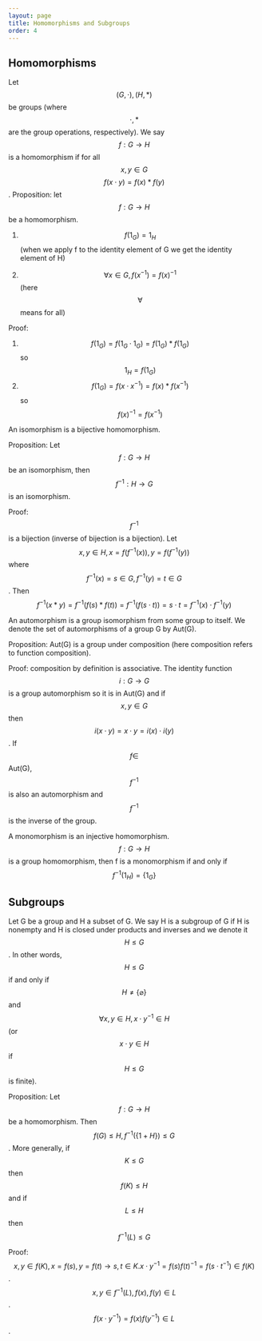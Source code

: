 ```yaml
---
layout: page
title: Homomorphisms and Subgroups
order: 4
---
```


## Homomorphisms

Let $$(G, \cdot), (H, *)$$ be groups (where $$\cdot, *$$ are the group operations, respectively). We say $$f: G \rightarrow H$$ is a homomorphism if for all $$x, y \in G$$ $$f(x\cdot y) = f(x)*f(y)$$.
Proposition: let $$f: G \rightarrow H$$ be a homomorphism.
1) $$f(1_G) = 1_H$$ (when we apply f to the identity element of G we get the identity element of H)

2) $$\forall x \in G, f(x^{-1}) = f(x)^{-1}$$ (here $$\forall$$ means for all)

Proof:
1) $$f(1_G) = f(1_G \cdot 1_G) = f(1_G)*f(1_G)$$ so $$1_H = f(1_G)$$
2) $$f(1_G) = f(x \cdot x^{-1}) = f(x)*f(x^{-1})$$ so $$f(x)^{-1} = f(x^{-1})$$

An isomorphism is a bijective homomorphism.

Proposition: Let $$f: G \rightarrow H$$ be an isomorphism, then $$f^{-1}:H \rightarrow G$$ is an isomorphism.

Proof: $$f^{-1}$$ is a bijection (inverse of bijection is a bijection). Let $$x, y \in H, x = f(f^{-1}(x)), y = f(f^{-1}(y))$$ where $$f^{-1}(x) = s \in G, f^{-1}(y) = t \in G$$. Then $$f^{-1}(x*y) = f^{-1}(f(s)*f(t))=f^{-1}(f(s\cdot t)) = s\cdot t = f^{-1}(x)\cdot f^{-1}(y)$$

An automorphism is a group isomorphism from some group to itself. We denote the set of automorphisms of a group G by Aut(G).

Proposition: Aut(G) is a group under composition (here composition refers to function composition).

Proof: composition by definition is associative. The identity function $$i:G\rightarrow G$$ is a group automorphism so it is in Aut(G) and if $$x, y \in G$$ then $$i(x\cdot y) = x\cdot y = i(x)\cdot i(y)$$. If $$f \in$$ Aut(G), $$f^{-1}$$ is also an automorphism and $$f^{-1}$$ is the inverse of the group.

A monomorphism is an injective homomorphism. $$f: G \rightarrow H$$ is a group homomorphism, then f is a monomorphism if and only if $$f^{-1}(1_H) = \{1_G\}$$

## Subgroups

Let G be a group and H a subset of G. We say H is a subgroup of G if H is nonempty and H is closed under products and inverses and we denote it $$H \leq G$$. In other words, $$H \leq G$$ if and only if $$H \neq \{\varnothing\}$$ and $$\forall x, y \in H, x \cdot y^{-1} \in H$$ (or $$x \cdot y \in H$$ if $$H \leq G$$ is finite).

Proposition: Let $$f: G \rightarrow H$$ be a homomorphism. Then $$f(G) \leq H, f^{-1}(\{1+H\})\leq G$$. More generally, if $$K \leq G$$ then $$f(K) \leq H$$ and if $$L \leq H$$ then $$f^{-1}(L) \leq G$$

Proof: $$x, y \in f(K), x = f(s), y = f(t) \rightarrow s, t \in K. x\cdot y^{-1} = f(s)f(t)^{-1} = f(s\cdot t^{-1}) \in f(K)$$. $$x, y \in f^{-1}(L), f(x), f(y) \in L$$.
$$f(x\cdot y^{-1}) = f(x)f(y^{-1}) \in L$$.
